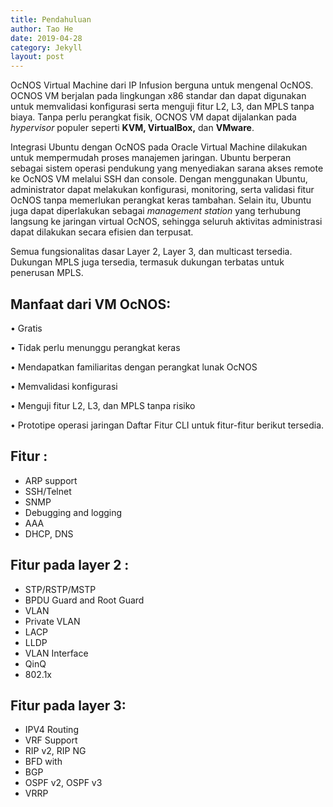 ```yaml
---
title: Pendahuluan
author: Tao He
date: 2019-04-28
category: Jekyll
layout: post
---
```


OcNOS Virtual Machine dari IP Infusion berguna untuk mengenal OcNOS. OCNOS VM berjalan pada lingkungan x86 standar dan dapat digunakan untuk memvalidasi konfigurasi serta menguji fitur L2, L3, dan MPLS tanpa biaya. Tanpa perlu perangkat fisik, OCNOS VM dapat dijalankan pada *hypervisor* populer seperti **KVM, VirtualBox,** dan **VMware**.

Integrasi Ubuntu dengan OcNOS pada Oracle Virtual Machine dilakukan untuk mempermudah proses manajemen jaringan. Ubuntu berperan sebagai sistem operasi pendukung yang menyediakan sarana akses remote ke OcNOS VM melalui SSH dan console. Dengan menggunakan Ubuntu, administrator dapat melakukan konfigurasi, monitoring, serta validasi fitur OcNOS tanpa memerlukan perangkat keras tambahan. Selain itu, Ubuntu juga dapat diperlakukan sebagai *management station* yang terhubung langsung ke jaringan virtual OcNOS, sehingga seluruh aktivitas administrasi dapat dilakukan secara efisien dan terpusat.

Semua fungsionalitas dasar Layer 2, Layer 3, dan multicast tersedia. Dukungan MPLS juga tersedia, termasuk dukungan terbatas untuk penerusan MPLS.

## Manfaat dari VM OcNOS:

• Gratis 

• Tidak perlu menunggu perangkat keras 

• Mendapatkan familiaritas dengan perangkat lunak OcNOS 

• Memvalidasi konfigurasi 

• Menguji fitur L2, L3, dan MPLS tanpa risiko 

• Prototipe operasi jaringan Daftar Fitur CLI untuk fitur-fitur berikut tersedia.

## Fitur :

- ARP  support
- SSH/Telnet
- SNMP
- Debugging and logging
- AAA
- DHCP, DNS

## Fitur pada layer 2 :

- STP/RSTP/MSTP
- BPDU Guard and Root Guard
- VLAN
- Private VLAN
- LACP
- LLDP
- VLAN Interface
- QinQ
- 802.1x

## Fitur pada layer 3:

- IPV4 Routing
- VRF Support
- RIP v2, RIP NG
- BFD with
- BGP
- OSPF v2, OSPF v3
- VRRP
